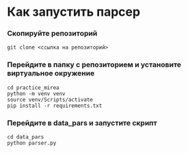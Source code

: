 # Как запустить парсер

### Скопируйте репозиторий

```
git clone <ссылка на репозиторий>
```

### Перейдите в папку с репозиторием и установите виртуальное окружение
```
cd practice_mirea
python -m venv venv
source venv/Scripts/activate
pip install -r requirements.txt
```
### Перейдите в data_pars и запустите скрипт
```
cd data_pars
python parser.py
```
